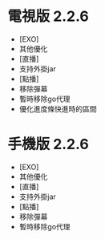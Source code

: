 # 電視版 2.2.6

* [EXO]
* 其他優化
* [直播]
* 支持外掛jar
* [點播]
* 移除彈幕
* 暫時移除go代理
* 優化進度條快進時的區間

# 手機版 2.2.6

* [EXO]
* 其他優化
* [直播]
* 支持外掛jar
* [點播]
* 移除彈幕
* 暫時移除go代理